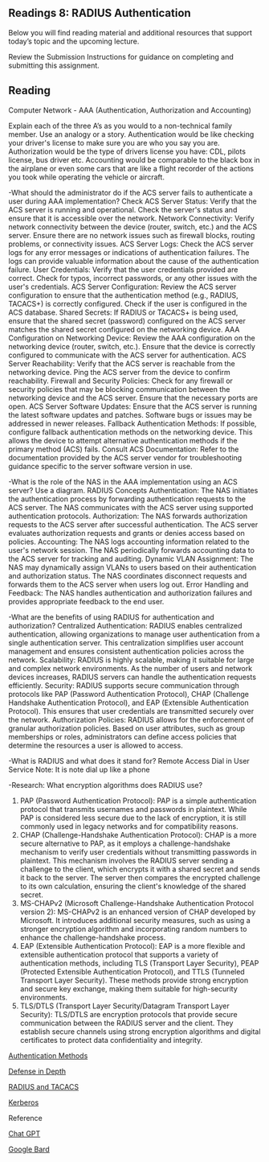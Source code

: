 ## Readings 8: RADIUS Authentication

Below you will find reading material and additional resources that support today’s topic and the upcoming lecture.

Review the Submission Instructions for guidance on completing and submitting this assignment.

## Reading

Computer Network - AAA (Authentication, Authorization and Accounting)

Explain each of the three A’s as you would to a non-technical family member. Use an analogy or a story. Authentication would be like checking your driver's license to make sure you are who you say you are. Authorization would be the type of drivers license you have: CDL, pilots license, bus driver etc. Accounting would be comparable to the black box in the airplane or even some cars that are like a flight recorder of the actions you took while operating the vehicle or aircraft.

-What should the administrator do if the ACS server fails to authenticate a user during AAA implementation?
Check ACS Server Status:
Verify that the ACS server is running and operational. Check the server's status and ensure that it is accessible over the network.
Network Connectivity:
Verify network connectivity between the device (router, switch, etc.) and the ACS server. Ensure there are no network issues such as firewall blocks, routing problems, or connectivity issues.
ACS Server Logs:
Check the ACS server logs for any error messages or indications of authentication failures. The logs can provide valuable information about the cause of the authentication failure.
User Credentials:
Verify that the user credentials provided are correct. Check for typos, incorrect passwords, or any other issues with the user's credentials.
ACS Server Configuration:
Review the ACS server configuration to ensure that the authentication method (e.g., RADIUS, TACACS+) is correctly configured. Check if the user is configured in the ACS database.
Shared Secrets:
If RADIUS or TACACS+ is being used, ensure that the shared secret (password) configured on the ACS server matches the shared secret configured on the networking device.
AAA Configuration on Networking Device:
Review the AAA configuration on the networking device (router, switch, etc.). Ensure that the device is correctly configured to communicate with the ACS server for authentication.
ACS Server Reachability:
Verify that the ACS server is reachable from the networking device. Ping the ACS server from the device to confirm reachability.
Firewall and Security Policies:
Check for any firewall or security policies that may be blocking communication between the networking device and the ACS server. Ensure that the necessary ports are open.
ACS Server Software Updates:
Ensure that the ACS server is running the latest software updates and patches. Software bugs or issues may be addressed in newer releases.
Fallback Authentication Methods:
If possible, configure fallback authentication methods on the networking device. This allows the device to attempt alternative authentication methods if the primary method (ACS) fails.
Consult ACS Documentation:
Refer to the documentation provided by the ACS server vendor for troubleshooting guidance specific to the server software version in use.


-What is the role of the NAS in the AAA implementation using an ACS server? Use a diagram.
RADIUS Concepts
Authentication:
The NAS initiates the authentication process by forwarding authentication requests to the ACS server.
The NAS communicates with the ACS server using supported authentication protocols.
Authorization:
The NAS forwards authorization requests to the ACS server after successful authentication.
The ACS server evaluates authorization requests and grants or denies access based on policies.
Accounting:
The NAS logs accounting information related to the user's network session.
The NAS periodically forwards accounting data to the ACS server for tracking and auditing.
Dynamic VLAN Assignment:
The NAS may dynamically assign VLANs to users based on their authentication and authorization status.
The NAS coordinates disconnect requests and forwards them to the ACS server when users log out.
Error Handling and Feedback:
The NAS handles authentication and authorization failures and provides appropriate feedback to the end user.


-What are the benefits of using RADIUS for authentication and authorization?
Centralized Authentication:
RADIUS enables centralized authentication, allowing organizations to manage user authentication from a single authentication server. This centralization simplifies user account management and ensures consistent authentication policies across the network.
Scalability:
RADIUS is highly scalable, making it suitable for large and complex network environments. As the number of users and network devices increases, RADIUS servers can handle the authentication requests efficiently.
Security:
RADIUS supports secure communication through protocols like PAP (Password Authentication Protocol), CHAP (Challenge Handshake Authentication Protocol), and EAP (Extensible Authentication Protocol). This ensures that user credentials are transmitted securely over the network.
Authorization Policies:
RADIUS allows for the enforcement of granular authorization policies. Based on user attributes, such as group memberships or roles, administrators can define access policies that determine the resources a user is allowed to access.


-What is RADIUS and what does it stand for?
Remote Access Dial in User Service
Note: It is note dial up like a phone

-Research: What encryption algorithms does RADIUS use?
1. PAP (Password Authentication Protocol):
PAP is a simple authentication protocol that transmits usernames and passwords in plaintext. While PAP is considered less secure due to the lack of encryption, it is still commonly used in legacy networks and for compatibility reasons.
2. CHAP (Challenge-Handshake Authentication Protocol):
CHAP is a more secure alternative to PAP, as it employs a challenge-handshake mechanism to verify user credentials without transmitting passwords in plaintext. This mechanism involves the RADIUS server sending a challenge to the client, which encrypts it with a shared secret and sends it back to the server. The server then compares the encrypted challenge to its own calculation, ensuring the client's knowledge of the shared secret.
3. MS-CHAPv2 (Microsoft Challenge-Handshake Authentication Protocol version 2):
MS-CHAPv2 is an enhanced version of CHAP developed by Microsoft. It introduces additional security measures, such as using a stronger encryption algorithm and incorporating random numbers to enhance the challenge-handshake process.
4. EAP (Extensible Authentication Protocol):
EAP is a more flexible and extensible authentication protocol that supports a variety of authentication methods, including TLS (Transport Layer Security), PEAP (Protected Extensible Authentication Protocol), and TTLS (Tunneled Transport Layer Security). These methods provide strong encryption and secure key exchange, making them suitable for high-security environments.
5. TLS/DTLS (Transport Layer Security/Datagram Transport Layer Security):
TLS/DTLS are encryption protocols that provide secure communication between the RADIUS server and the client. They establish secure channels using strong encryption algorithms and digital certificates to protect data confidentiality and integrity.



[Authentication Methods](https://www.professormesser.com/network-plus/n10-008/n10-008-video/authentication-methods-n10-008/) 

[Defense in Depth](https://www.professormesser.com/network-plus/n10-008/n10-008-video/defense-in-depth-n10-008/) 

[RADIUS and TACACS](https://www.professormesser.com/security-plus/sy0-401/radius-and-tacacs-2/) 

[Kerberos](https://www.professormesser.com/security-plus/sy0-401/kerberos-2/) 

Reference

[Chat GPT](https://chat.openai.com/share/87881497-942a-4d1a-91b9-396f029420f5)

[Google Bard](https://bard.google.com/chat/d47ff40eb0a0ac77) 


